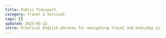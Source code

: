 ```yaml
---
title: Public Transport
category: Travel & Survival
tags: []
updated: 2025-05-12
intro: Practical English phrases for navigating travel and everyday situations abroad.
---
```

